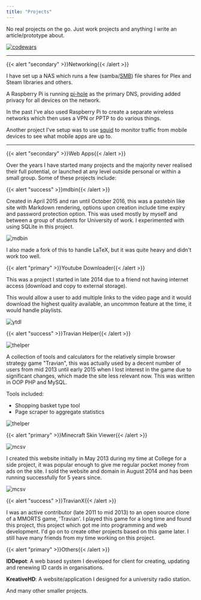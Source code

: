 ```yaml
---
title: "Projects"
---
```


No real projects on the go. Just work projects and anything I write an article/prototype about.

[![codewars](https://www.codewars.com/users/alistaircol/badges/large)](https://www.codewars.com/users/alistaircol)

---

{{< alert "secondary" >}}Networking{{< /alert >}}

I have set up a NAS which runs a few (samba/[SMB](https://en.wikipedia.org/wiki/Server_Message_Block)) file shares for Plex and Steam libraries and others.

A Raspberry Pi is running [pi-hole](https://pi-hole.net) as the primary DNS, providing added privacy for all devices on the network.

In the past I've also used Raspberry Pi to create a separate wireless networks which then uses a VPN or PPTP to do various things.

Another project I've setup was to use [squid](http://www.squid-cache.org) to monitor traffic from mobile devices to see what mobile apps are up to. 

---

{{< alert "secondary" >}}Web Apps{{< /alert >}}

Over the years I have started many projects and the majority never realised their full potential, or launched at any level outside personal or within a small group. Some of these projects include:

{{< alert "success" >}}mdbin{{< /alert >}}

Created in April 2015 and ran until October 2016, this was a pastebin like site with Markdown rendering, options upon creation include time expiry and password protection option. This was used mostly by myself and between a group of students for University of work. I experimented with using SQLite in this project.

![mdbin](/img/projects/old/mdbin-1.png)

I also made a fork of this to handle LaTeX, but it was quite heavy and didn't work too well.

{{< alert "primary" >}}Youtube Downloader{{< /alert >}}

This was a project I started in late 2014 due to a friend not having internet access (download and copy to external storage).

This would allow a user to add multiple links to the video page and it would download the highest quality available, an uncommon feature at the time, it would handle playlists.

![ytdl](/img/projects/old/ytdl-1.png)

{{< alert "success" >}}Travian Helper{{< /alert >}}

![thelper](/img/projects/old/thelper.png)

A collection of tools and calculators for the relatively simple browser strategy game "Travian", this was actually used by a decent number of users from mid 2013 until early 2015 when I lost interest in the game due to significant changes, which made the site less relevant now. This was written in OOP PHP and MySQL.

Tools included:

* Shopping basket type tool
* Page scraper to aggregate statistics

![thelper](/img/projects/old/thelper-1.png)

{{< alert "primary" >}}Minecraft Skin Viewer{{< /alert >}}

![mcsv](/img/projects/old/mcsv-a.png)

I created this website initially in May 2013 during my time at College for a side project, it was popular enough to give me regular pocket money from ads on the site. I sold the website and domain in August 2014 and has been running successfully for 5 years since.

![mcsv](/img/projects/old/mcsv-1.png)

{{< alert "success" >}}TravianX{{< /alert >}}

I was an active contributor (late 2011 to mid 2013) to an open source clone of a MMORTS game, 'Travian'. I played this game for a long time and found this project, this project which got me into programming and web development. I'd go on to create other projects based on this game later. I still have many friends from my time working on this project.

{{< alert "primary" >}}Others{{< /alert >}}

**IDDepot**: A web based system I developed for client for creating, updating and renewing ID cards in organisations.

**KreativeHD**: A website/application I designed for a university radio station.

And many other smaller projects.
